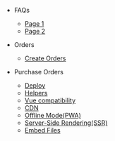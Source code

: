 - FAQs

  - [Page 1](Page1.md)
  - [Page 2](Page2.md)

- Orders

  - [Create Orders](createorder.md)

- Purchase Orders

  - [Deploy](deploy.md)
  - [Helpers](helpers.md)
  - [Vue compatibility](vue.md)
  - [CDN](cdn.md)
  - [Offline Mode(PWA)](pwa.md)
  - [Server-Side Rendering(SSR)](ssr.md)
  - [Embed Files](embed-files.md)